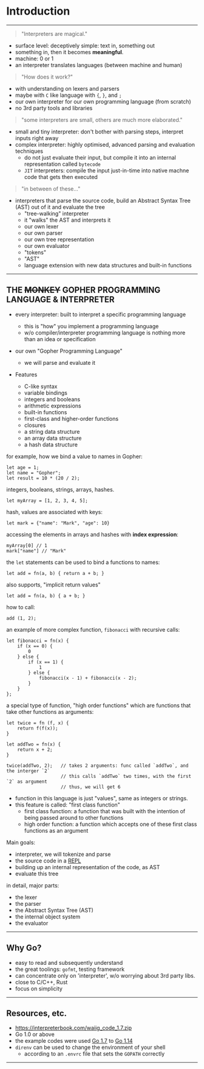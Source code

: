 # Introduction

---

> "Interpreters are magical."

- surface level: deceptively simple: text in, something out
- something in, then it becomes **meaningful**.
- machine: 0 or 1
- an interpreter translates languages (between machine and human)

> "How does it work?"

- with understanding on lexers and parsers
- maybe with `C` like language with `{`, `}`, and `;`
- our own interpreter for our own programming language (from scratch)
- no 3rd party tools and libraries

> "some interpreters are small, others are much more elaborated."

- small and tiny interpreter: don't bother with parsing steps, interpret inputs right away
- complex interpreter: highly optimised, advanced parsing and evaluation techniques
  - do not just evaluate their input, but compile it into an internal representation called `bytecode`
  - `JIT` interpreters: compile the input just-in-time into native machne code that gets then executed
  
> "in between of these..."

- interpreters that parse the source code, build an Abstract Syntax Tree (AST) out of it and evaluate the tree
  - "tree-walking" interpreter
  - it "walks" the AST and interprets it
  - our own lexer 
  - our own parser 
  - our own tree representation
  - our own evaluator
  - "tokens"
  - "AST"
  - language extension with new data structures and built-in functions
  
---
  
## THE ~~MONKEY~~ GOPHER PROGRAMMING LANGUAGE & INTERPRETER

- every interpreter: built to interpret a specific programming language
  - this is "how" you implement a programming language
  - w/o compiler/interpreter programming language is nothing more than an idea or specification
  
- our own "Gopher Programming Language"
  - we will parse and evaluate it

- Features
  - C-like syntax
  - variable bindings
  - integers and booleans
  - arithmetic expressions
  - built-in functions
  - first-class and higher-order functions
  - closures
  - a string data structure
  - an array data structure
  - a hash data structure
  
for example, how we bind a value to names in Gopher:

```gopher
let age = 1;
let name = "Gopher";
let result = 10 * (20 / 2);
```

integers, booleans, strings, arrays, hashes.

```gopher
let myArray = [1, 2, 3, 4, 5];
```

hash, values are associated with keys:

```gopher
let mark = {"name": "Mark", "age": 10}
```

accessing the elements in arrays and hashes with **index expression**:

```gopher
myArray[0] // 1
mark["name"] // "Mark"
```

the `let` statements can be used to bind a functions to names:

```gopher
let add = fn(a, b) { return a + b; }
```

also supports, "implicit return values"

```gopher
let add = fn(a, b) { a + b; }
```

how to call:

```gopher
add (1, 2);
```

an example of more complex function, `fibonacci` with recursive calls:

```gopher
let fibonacci = fn(x) {
    if (x == 0) {
        0
    } else {
        if (x == 1) {
            1
        } else {
            fibonacci(x - 1) + fibonacci(x - 2);
        }
    }
};
```

a special type of function, "high order functions" which are functions that take other functions as arguments:

```gopher
let twice = fn (f, x) {
    return f(f(x));
}

let addTwo = fn(x) {
    return x + 2;
}

twice(addTwo, 2);   // takes 2 arguments: func called `addTwo`, and the interger `2` 
                    // this calls `addTwo` two times, with the first `2` as argument
                    // thus, we will get 6
```

- function in this language is just "values", same as integers or strings.
- this feature is called: "first class function"
  - first class function: a function that was built with the intention of being passed around to other functions
  - high order function: a function which accepts one of these first class functions as an argument

Main goals:

- interpreter, we will tokenize and parse
- the source code in a [REPL](https://en.wikipedia.org/wiki/Read-eval-print_loop)
- building up an internal representation of the code, as AST
- evaluate this tree

in detail, major parts:

- the lexer
- the parser
- the Abstract Syntax Tree (AST)
- the internal object system
- the evaluator

---

## Why Go?

- easy to read and subsequently understand
- the great toolings: `gofmt`, testing framework
- can concentrate only on 'interpreter', w/o worrying about 3rd party libs.
- close to C/C++, Rust
- focus on simplicity 

---

## Resources, etc.

- https://interpreterbook.com/waiig_code_1.7.zip
- Go 1.0 or above
- the example codes were used [Go 1.7](https://blog.golang.org/go1.7) to [Go 1.14](https://blog.golang.org/go1.14)
- `direnv` can be used to change the environment of your shell 
  - according to an `.envrc` file that sets the `GOPATH` correctly

---

